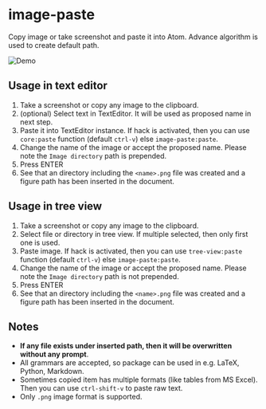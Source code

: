 # image-paste

Copy image or take screenshot and paste it into Atom. Advance algorithm is used to create default path.

![Demo](https://github.com/bacadra/image-paste/blob/master/demo.gif?raw=true)


## Usage in text editor

1. Take a screenshot or copy any image to the clipboard.
2. (optional) Select text in TextEditor. It will be used as proposed name in next step.
3. Paste it into TextEditor instance. If hack is activated, then you can use `core:paste` function (default `ctrl-v`) else `image-paste:paste`.
4. Change the name of the image or accept the proposed name. Please note the `Image directory` path is prepended.
5. Press ENTER
6. See that an directory including the `<name>.png` file was created and a figure path has been inserted in the document.


## Usage in tree view

1. Take a screenshot or copy any image to the clipboard.
2. Select file or directory in tree view. If multiple selected, then only first one is used.
3. Paste image. If hack is activated, then you can use `tree-view:paste` function (default `ctrl-v`) else `image-paste:paste`.
4. Change the name of the image or accept the proposed name. Please note the `Image directory` path is not prepended.
5. Press ENTER
6. See that an directory including the `<name>.png` file was created and a figure path has been inserted in the document.


## Notes

* **If any file exists under inserted path, then it will be overwritten without any prompt**.
* All grammars are accepted, so package can be used in e.g. LaTeX, Python, Markdown.
* Sometimes copied item has multiple formats (like tables from MS Excel). Then you can use `ctrl-shift-v` to paste raw text.
* Only `.png` image format is supported.
